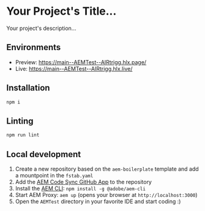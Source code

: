 # Your Project's Title...
Your project's description...

## Environments
- Preview: https://main--AEMTest--AIRtrigg.hlx.page/
- Live: https://main--AEMTest--AIRtrigg.hlx.live/

## Installation

```sh
npm i
```

## Linting

```sh
npm run lint
```

## Local development

1. Create a new repository based on the `aem-boilerplate` template and add a mountpoint in the `fstab.yaml`
1. Add the [AEM Code Sync GitHub App](https://github.com/apps/aem-code-sync) to the repository
1. Install the [AEM CLI](https://github.com/adobe/helix-cli): `npm install -g @adobe/aem-cli`
1. Start AEM Proxy: `aem up` (opens your browser at `http://localhost:3000`)
1. Open the `AEMTest` directory in your favorite IDE and start coding :)
